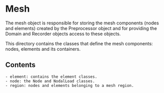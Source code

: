 # Mesh

The mesh object is responsible for storing the mesh components (nodes and elements) created by the Preprocessor object and for providing the Domain and Recorder objects access to these objects.

This directory contains the classes that define the mesh components: nodes, elements and its containers. 

## Contents

	- element: contains the element classes.
	- node: the Node and NodalLoad classes.
	- region: nodes and elements belonging to a mesh region.

